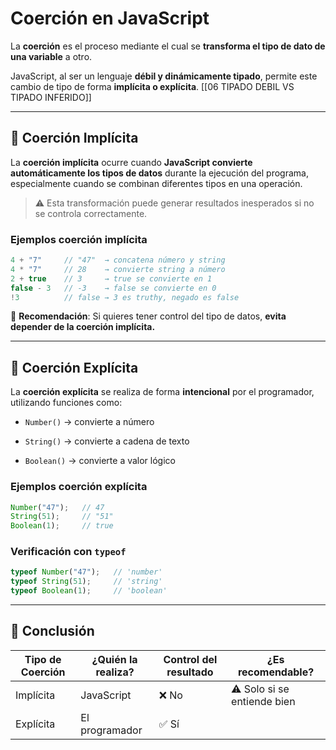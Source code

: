 # Coerción en JavaScript

La **coerción** es el proceso mediante el cual se **transforma el tipo de dato de una variable** a otro.

JavaScript, al ser un lenguaje **débil y dinámicamente tipado**, permite este cambio de tipo de forma **implícita o explícita**.
[[06 TIPADO DEBIL VS TIPADO INFERIDO]]

---

## 🔹 Coerción Implícita

La **coerción implícita** ocurre cuando **JavaScript convierte automáticamente los tipos de datos** durante la ejecución del programa, especialmente cuando se combinan diferentes tipos en una operación.

> ⚠️ Esta transformación puede generar resultados inesperados si no se controla correctamente.

### Ejemplos coerción implícita

```javascript
4 + "7"     // "47"  → concatena número y string
4 * "7"     // 28    → convierte string a número
2 + true    // 3     → true se convierte en 1
false - 3   // -3    → false se convierte en 0
!3          // false → 3 es truthy, negado es false
```

🧠 **Recomendación**: Si quieres tener control del tipo de datos, **evita depender de la coerción implícita.**

---

## 🔸 Coerción Explícita

La **coerción explícita** se realiza de forma **intencional** por el programador, utilizando funciones como:

- `Number()` → convierte a número

- `String()` → convierte a cadena de texto

- `Boolean()` → convierte a valor lógico

### Ejemplos coerción explícita

```javascript
Number("47");   // 47
String(51);     // "51"
Boolean(1);     // true
```

### Verificación con `typeof`

```javascript
typeof Number("47");   // 'number'
typeof String(51);     // 'string'
typeof Boolean(1);     // 'boolean'
```

---

## 🧩 Conclusión

|Tipo de Coerción|¿Quién la realiza?|Control del resultado|¿Es recomendable?|
|---|---|---|---|
|Implícita|JavaScript|❌ No|⚠️ Solo si se entiende bien|
|Explícita|El programador|✅ Sí||
